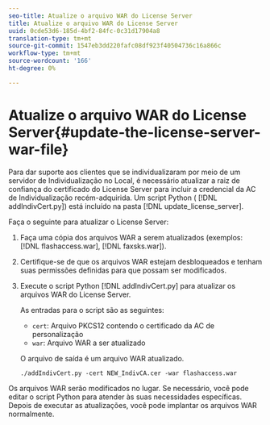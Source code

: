 ```yaml
---
seo-title: Atualize o arquivo WAR do License Server
title: Atualize o arquivo WAR do License Server
uuid: 0cde53d6-185d-4bf2-84fc-0c31d17904a8
translation-type: tm+mt
source-git-commit: 1547eb3dd220fafc08df923f40504736c16a866c
workflow-type: tm+mt
source-wordcount: '166'
ht-degree: 0%

---
```



# Atualize o arquivo WAR do License Server{#update-the-license-server-war-file}

Para dar suporte aos clientes que se individualizaram por meio de um servidor de Individualização no Local, é necessário atualizar a raiz de confiança do certificado do License Server para incluir a credencial da AC de Individualização recém-adquirida. Um script Python ( [!DNL addIndivCert.py]) está incluído na pasta [!DNL update_license_server].

Faça o seguinte para atualizar o License Server:

1. Faça uma cópia dos arquivos WAR a serem atualizados (exemplos: [!DNL flashaccess.war], [!DNL faxsks.war]).
1. Certifique-se de que os arquivos WAR estejam desbloqueados e tenham suas permissões definidas para que possam ser modificados.
1. Execute o script Python [!DNL addIndivCert.py] para atualizar os arquivos WAR do License Server.

   As entradas para o script são as seguintes:

   * `cert`: Arquivo PKCS12 contendo o certificado da AC de personalização
   * `war`: Arquivo WAR a ser atualizado

   O arquivo de saída é um arquivo WAR atualizado.

   ```
   ./addIndivCert.py -cert NEW_IndivCA.cer -war flashaccess.war
   ```

Os arquivos WAR serão modificados no lugar. Se necessário, você pode editar o script Python para atender às suas necessidades específicas. Depois de executar as atualizações, você pode implantar os arquivos WAR normalmente.
